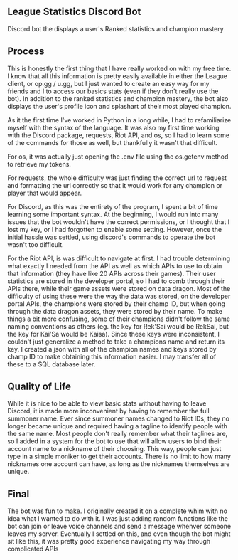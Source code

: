 ## League Statistics Discord Bot
Discord bot the displays a user's Ranked statistics and champion mastery

## Process
This is honestly the first thing that I have really worked on with my free time. 
I know that all this information is pretty easily available in either the League client, or op.gg / u.gg,
but I just wanted to create an easy way for my friends and I to access our basics stats (even if they don't
really use the bot). In addition to the ranked statistics and champion mastery, the bot also displays the 
user's profile icon and splashart of their most played champion.

As it the first time I've worked in Python in a long while, I had to refamiliarize myself with the syntax of
the language. It was also my first time working with the Discord package, requests, Riot API, and os, so I had to learn 
some of the commands for those as well, but thankfully it wasn't that difficult.

For os, it was actually just opening the .env file using the os.getenv method to retrieve my tokens.

For requests, the whole difficulty was just finding the correct url to request and formatting the url correctly
so that it would work for any champion or player that would appear.

For Discord, as this was the entirety of the program, I spent a bit of time learning some important syntax.
At the beginning, I would run into many issues that the bot wouldn't have the correct permissions, or I thought
that I lost my key, or I had forgotten to enable some setting. However, once the initial hassle was settled, 
using discord's commands to operate the bot wasn't too difficult.

For the Riot API, is was difficult to navigate at first. I had trouble determining what exactly I needed from the API
as well as which APIs to use to obtain that information (they have like 20 APIs across their games). Their user
statistics are stored in the developer portal, so I had to comb through their APIs there, while their game assets
were stored on data dragon. Most of the difficulty of using these were the way the data was stored, on the developer 
portal APIs, the champions were stored by their champ ID, but when going through the data dragon assets, they were stored
by their name. To make things a bit more confusing, some of their champions didn't follow the same naming conventions as 
others (eg. the key for Rek'Sai would be RekSai, but the key for Kai'Sa would be Kaisa). Since these keys were inconsistent,
I couldn't just generalize a method to take a champions name and return its key. I created a json with all of the champion 
names and keys stored by champ ID to make obtaining this information easier. I may transfer all of these to a SQL database later.

## Quality of Life
While it is nice to be able to view basic stats without having to leave Discord, it is made more inconvenient
by having to remember the full summoner name. Ever since summoner names changed to Riot IDs, they no longer became
unique and required having a tagline to identify people with the same name. Most people don't really remember what 
their taglines are, so I added in a system for the bot to use that will allow users to bind their account name to 
a nickname of their choosing. This way, people can just type in a simple moniker to get their accounts. There is 
no limit to how many nicknames one account can have, as long as the nicknames themselves are unique.

## Final
The bot was fun to make. I originally created it on a complete whim with no idea what I wanted to do with it.
I was just adding random functions like the bot can join or leave voice channels and send a message whenver 
someone leaves my server. Eventually I settled on this, and even though the bot might sit like this, it was pretty
good experience navigating my way through complicated APIs
